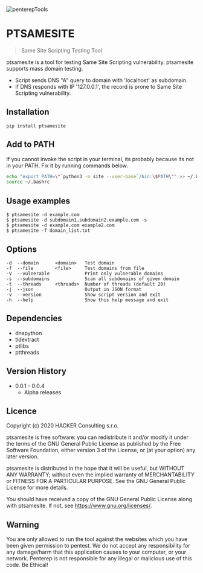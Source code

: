 ![penterepTools](https://www.penterep.com/external/penterepToolsLogo.png)

# PTSAMESITE
> Same Site Scripting Testing Tool

ptsamesite is a tool for testing Same Site Scripting vulnerability. ptsamesite supports mass domain testing.

- Script sends DNS "A" query to domain with 'localhost' as subdomain.
- If DNS responds with IP '127.0.0.1', the record is prone to Same Site Scripting vulnerability. 

## Installation

```
pip install ptsamesite
```

## Add to PATH
If you cannot invoke the script in your terminal, its probably because its not in your PATH. Fix it by running commands below.
```bash
echo "export PATH=\"`python3 -m site --user-base`/bin:\$PATH\"" >> ~/.bashrc
source ~/.bashrc
```

## Usage examples
```
$ ptsamesite -d example.com
$ ptsamesite -d subdomain1.subdomain2.example.com -s
$ ptsamesite -d example.com example2.com
$ ptsamesite -f domain_list.txt
```

## Options
```
-d  --domain      <domain>   Test domain
-f  --file        <file>     Test domains from file
-V  --vulnerable             Print only vulnerable domains
-s  --subdomains             Scan all subdomains of given domain
-t  --threads     <threads>  Number of threads (default 20)
-j  --json                   Output in JSON format
-v  --version                Show script version and exit
-h  --help                   Show this help message and exit
```


## Dependencies
- dnspython
- tldextract
- ptlibs
- ptthreads

## Version History

* 0.0.1 - 0.0.4
    * Alpha releases

## Licence

Copyright (c) 2020 HACKER Consulting s.r.o.

ptsamesite is free software: you can redistribute it and/or modify
it under the terms of the GNU General Public License as published by
the Free Software Foundation, either version 3 of the License, or
(at your option) any later version.

ptsamesite is distributed in the hope that it will be useful,
but WITHOUT ANY WARRANTY; without even the implied warranty of
MERCHANTABILITY or FITNESS FOR A PARTICULAR PURPOSE.  See the
GNU General Public License for more details.

You should have received a copy of the GNU General Public License
along with ptsamesite.  If not, see <https://www.gnu.org/licenses/>.

## Warning

You are only allowed to run the tool against the websites which
you have been given permission to pentest. We do not accept any
responsibility for any damage/harm that this application causes to your
computer, or your network. Penterep is not responsible for any illegal
or malicious use of this code. Be Ethical!